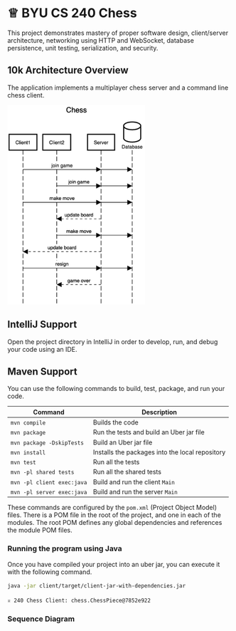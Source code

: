 # ♕ BYU CS 240 Chess

This project demonstrates mastery of proper software design, client/server architecture, networking using HTTP and WebSocket, database persistence, unit testing, serialization, and security.

## 10k Architecture Overview

The application implements a multiplayer chess server and a command line chess client.

[![Sequence Diagram](10k-architecture.png)](https://sequencediagram.org/index.html?presentationMode=readOnly#initialData=IYYwLg9gTgBAwgGwJYFMB2YBQAHYUxIhK4YwDKKUAbpTngUSWDAIICuYAFug8ARGjr5CxYKQBKKAOZIAzmCh8kAitUIohDUaQDiwALYpVVdZpFMYAET7AWIEClmzMAExsAjYLJQwX7zJhSUBBs2DAAxGjAVACeMJIy8or8aBEA7pxIYBqIqKQAtAB85JQ0UABcMADaAAoA8mQAKgC6MAD0bN5QADpoAN6dlFGGADQwuE5p0C5jKPrASAgAvpjGlDBF8dJyCkoqpeqVUNvylAAUg1DDKGMTslNQMzBzCwgAlJgJO8nKaMbqG2K1jAtnsjlklSkKDAAFUuhcutcPsDQQ4nIDfO5KmQAKIAGRxcEaMEu1xgADNgvoSV1MCi7GjZBtNl8kns-gcHJU0GwEAhPiddil-g4MfSwU5KiBjnwUHDzqSDDdxl57tNkTYGeCMX5KgBJAByuPExMVoxVk2ms3mixghsadRptFZQt+Ip8m3FjKlMuy7C4CKGSo1IK16M2urtRpxJqdVyVY2AHE4jQgAGt0FGHTAk1w6ZqJUz8izBT99mouTnk6mM4IXWWORWPZs1hUq1wa+hVqV1sXirkeJUAEwABhHvT6uZT6fQK3QLgCQRCYXCQRQmbxECkIWY4QyWRyyB4GNblSqlnxOMaONabW8Tl+vSnncErYx-u4GEI7MqCC3O7OZ8ZzQD4Px4b8UjFAtvV8FAEGhFAPxfQDq2AkNUW1CMsSsS9rxgAAxcQ6gAWXbTgYAAdQACRjHEyJfGAAF56OA-NQ0LZlijAr8QB-GBZDYQtMG43hIL7EpqEoSoBKEt8+wHDBhzHGAzhkxkPnnRdglCCJjhcGA8R2GA9EMJk90ybJMAU5gWx7Nsqh0K9bykJUn1Q2tu0k2BNhMoxORQX8dl82QUI7NDMF890oPYmCoTAYKznQsMi2KSNcQJIkYAAKgIojSJc0y2Iw8MfKVd1ISVZxIv8ziJLKCrCrkzZrKU8d+gKxw5zQBdAm0ldsDYKBsHg+BfR8Xz0gsw88hs4pT2qeommc1yonc9AJw6g0lRWOTimqpsfRQWVfNC6dazGTbgwisqas9aDwUO46lVOl8LqVLbDCSjisP1aNY3tR0OqZM5Ls+mAADUWDxGEcTIFTQZQL7GVq-aTErDq9Usa7DCi8T5oxrGmv7I9FJgUc2r6Amup6pcdPCGI4L-NIYAAKQgJBUgm8J3AQUA0ysknZrqqSFphFp2g6tywtrCdrLgCA-ygN7DExna7IxVHDhgAArdm0BOoDzvgQX5cV5WUExj5NdFO6YoenW9YNta0DGOWFegc3LaK5KdWwmEaksFg8KB8gr3GXmGagU3oCY42Zuj2BqNomACdjgnve+0qcf86TBMZbG-KbWr5rU8FPLKWqWrJscJ1Lpxqa05cIiCYA4kQI7YGAbBhog35JoPAWZpPOyzwvAlr1vPxy97VLsJAeC8ES1x3Gi4qIRgeeO6Xr1MNnyox6vOjCJIuMAG4cPHo+8rI8+D7w4-8sq0+M+RvGR-4vPwWfomq-JlS69kBpbqQA)

## IntelliJ Support

Open the project directory in IntelliJ in order to develop, run, and debug your code using an IDE.

## Maven Support

You can use the following commands to build, test, package, and run your code.

| Command                    | Description                                     |
| -------------------------- | ----------------------------------------------- |
| `mvn compile`              | Builds the code                                 |
| `mvn package`              | Run the tests and build an Uber jar file        |
| `mvn package -DskipTests`  | Build an Uber jar file                          |
| `mvn install`              | Installs the packages into the local repository |
| `mvn test`                 | Run all the tests                               |
| `mvn -pl shared tests`     | Run all the shared tests                        |
| `mvn -pl client exec:java` | Build and run the client `Main`                 |
| `mvn -pl server exec:java` | Build and run the server `Main`                 |

These commands are configured by the `pom.xml` (Project Object Model) files. There is a POM file in the root of the project, and one in each of the modules. The root POM defines any global dependencies and references the module POM files.

### Running the program using Java

Once you have compiled your project into an uber jar, you can execute it with the following command.

```sh
java -jar client/target/client-jar-with-dependencies.jar

♕ 240 Chess Client: chess.ChessPiece@7852e922
```

### Sequence Diagram

[](https://sequencediagram.org/index.html?presentationMode=readOnly#initialData=IYYwLg9gTgBAwgGwJYFMB2YBQAHYUxIhK4YwDKKUAbpTngUSWDAIICuYAFug8ARGjr5CxYKQBKKAOZIAzmCh8kAitUIohDUaQDiwALYpVVdZpFMYAET7AWIEClmzMAExsAjYLJQwX7zJhSUBBs2DAAxGjAVACeMJIy8or8aBEA7pxIYBqIqKQAtAB85JQ0UABcMADaAAoA8mQAKgC6MAD0bN5QADpoAN6dlFGGADQwuE5p0C5jKPrASAgAvpjGlDBF8dJyCkoqpeqVUNvylAAUg1DDKGMTslNQMzBzCwgAlJgJO8nKaMbqG2K1jAtnsjlklSkKDAAFUuhcutcPsDQQ4nIDfO5KmQAKIAGRxcEaMEu1xgADNgvoSV1MCi7GjZBtNl8kns-gcHJU0GwEAhPiddil-g4MfSwU5KiBjnwUHDzqSDDdxl57tNkTYGeCMX5KgBJAByuPExMVoxVk2ms3mixghsadRptFZQt+Ip8m3FjKlMuy7C4CKGSo1IK16M2urtRpxJqdVyVY2AHE4jQgAGt0FGHTAk1w6ZqJUz8izBT99mouTnk6mM4IXWWORWPZs1hUq1wa+hVqV1sXirkeJUAEwABhHvT6uZT6fQK3QLgCQRCYXCQRQmbxECkIWY4QyWRyyB4GNblSqlnxOMaONabW8Tl+vSnncErYx-u4GEI7MqCC3O7OZ8ZzQD4Px4b8UjFAtvV8FAEGhFAPxfQDq2AkNUW1CMsSsS9rxgAAxcQ6gAWXbTgYAAdQACRjHEyJfGAAF56OA-NQ0LZlijAr8QB-GBZDYQtMG43hIL7EpqEoSoBKEt8+wHDBhzHGAzhkxkPnnRdglCCJjhcGA8R2GA9EMJk90ybJMAU5gWx7Nsqh0K9bykJUn1Q2tu0k2BNhMoxORQX8dl82QUI7NDMF890oPYmCoTAYKznQsMi2KSNcQJIkYAAKgIojSJc0y2Iw8MfKVd1ISVZxIv8ziJLKCrCrkzZrKU8d+gKxw5zQBdAm0ldsDYKBsHg+BfR8Xz0gsw88hs4pT2qeommc1yonc9AJw6g0lRWOTimqpsfRQWVfNC6dazGTbgwisqas9aDwUO46lVOl8LqVLbDCSjisP1aNY3tR0OqZM5Ls+mAADUWDxGEcTIFTQZQL7GVq-aTErDq9Usa7DCi8T5oxrGmv7I9FJgUc2r6Amup6pcdPCGI4L-NIYAAKQgJBUgm8J3AQUA0ysknZrqqSFphFp2g6tywtrCdrLgCA-ygN7DExna7IxVHDhgAArdm0BOoDzvgQX5cV5WUExj5NdFO6YoenW9YNta0DGOWFegc3LaK5KdWwmEaksFg8KB8gr3GXmGagU3oCY42Zuj2BqNomACdjgnve+0qcf86TBMZbG-KbWr5rU8FPLKWqWrJscJ1Lpxqa05cIiCYA4kQI7YGAbBhog35JoPAWZpPOyzwvAlr1vPxy97VLsJAeC8ES1x3Gi4qIRgeeO6Xr1MNnyox6vOjCJIuMAG4cPHo+8rI8+D7w4-8sq0+M+RvGR-4vPwWfomq-JlS69kBpbqQA)
